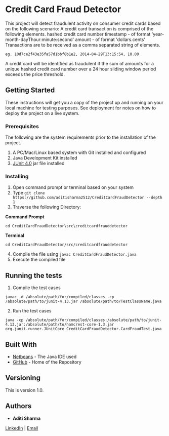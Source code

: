 # Credit Card Fraud Detector

This project will detect fraudulent activity on consumer credit cards based on the following scenario: 
A credit card transaction is comprised of the following elements.
hashed credit card number
timestamp - of format 'year-month-dayThour:minute:second'
amount - of format 'dollars.cents'
Transactions are to be received as a comma separated string of elements.

```
eg. 10d7ce2f43e35fa57d1bbf8b1e2, 2014-04-29T13:15:54, 10.00
```

A credit card will be identified as fraudulent if the sum of amounts for a unique hashed credit card number
over a 24 hour sliding window period exceeds the price threshold.

## Getting Started

These instructions will get you a copy of the project up and running on your local machine for testing purposes. See deployment for notes on how to deploy the project on a live system. 

### Prerequisites

The following are the system requirements prior to the installation of the project.

1. A PC/Mac/Linux based system with Git installed and configured
2. Java Development Kit installed
3. [JUnit 4.0](https://github.com/junit-team/junit4/wiki/Download-and-Install) jar file installed

### Installing

1. Open command prompt or terminal based on your system
2. Type ```git clone https://github.com/aditisharma2512/CreditCardFraudDetector --depth 1```
3. Traverse the following Directory:

**Command Prompt**
```
cd CreditCardFraudDetector\src\creditcardfrauddetector
```
**Terminal**
```
cd CreditCardFraudDetector/src/creditcardfrauddetector
```
4. Compile the file using ```javac CreditCardFraudDetector.java```
5. Execute the compiled file

## Running the tests

1. Compile the test cases

```
javac -d /absolute/path/for/compiled/classes -cp /absolute/path/to/junit-4.13.jar /absolute/path/to/TestClassName.java
```

2. Run the test cases

```
java -cp /absolute/path/for/compiled/classes:/absolute/path/to/junit-4.13.jar:/absolute/path/to/hamcrest-core-1.3.jar org.junit.runner.JUnitCore CreditCardFraudDetector.CardFraudTest.java
```


## Built With

* [Netbeans](https://netbeans.org/downloads/8.0.2/) - The Java IDE used
* [GitHub](https://github.com/) - Home of the Repository


## Versioning

This is version 1.0. 

## Authors

* **Aditi Sharma**

[LinkedIn](https://www.linkedin.com/in/aditisharma25/) | [Email](mailto:aditisharma2593@gmail.com)

